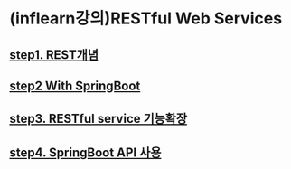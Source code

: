 # (inflearn강의)RESTful Web Services

## [step1. REST개념](https://velog.io/@pjm4142/RESTful-WebService-1)

## [step2 With SpringBoot](https://velog.io/@pjm4142/RESTful-WebService-2-With-Spring-Boot)

## [step3. RESTful service 기능확장](https://velog.io/@pjm4142/RESTful-WebService-3-RESTful-Service-%EA%B8%B0%EB%8A%A5%ED%99%95%EC%9E%A5)

## [step4. SpringBoot API 사용](https://velog.io/@pjm4142/RESTful-WebService-4-SpringBoot-API-%EC%82%AC%EC%9A%A9)
